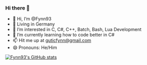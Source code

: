 ### Hi there 👋
- 👋 Hi, I’m @Fynn93
- 📍 Living in Germany
- 👀 I’m interested in C, C#, C++, Batch, Bash, Lua Development
- 🌱 I’m currently learning how to code better in C#
- 📫 Hit me up at guticfynn@gmail.com
- 😄 Pronouns: He/Him

[![Fynn93's GitHub stats](https://github-readme-stats.vercel.app/api?username=Fynn93)](https://fynn93.ml)
